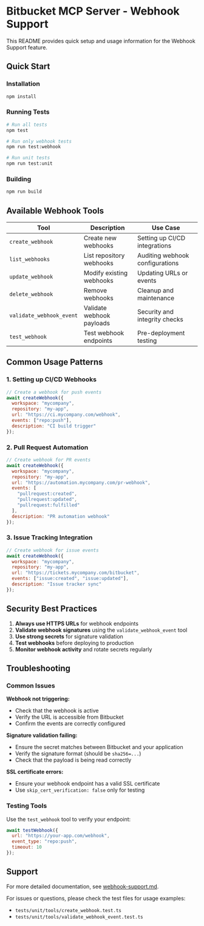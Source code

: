 # Bitbucket MCP Server - Webhook Support

This README provides quick setup and usage information for the Webhook Support feature.

## Quick Start

### Installation

```bash
npm install
```

### Running Tests

```bash
# Run all tests
npm test

# Run only webhook tests
npm run test:webhook

# Run unit tests
npm run test:unit
```

### Building

```bash
npm run build
```

## Available Webhook Tools

| Tool | Description | Use Case |
|------|-------------|----------|
| `create_webhook` | Create new webhooks | Setting up CI/CD integrations |
| `list_webhooks` | List repository webhooks | Auditing webhook configurations |
| `update_webhook` | Modify existing webhooks | Updating URLs or events |
| `delete_webhook` | Remove webhooks | Cleanup and maintenance |
| `validate_webhook_event` | Validate webhook payloads | Security and integrity checks |
| `test_webhook` | Test webhook endpoints | Pre-deployment testing |

## Common Usage Patterns

### 1. Setting up CI/CD Webhooks

```javascript
// Create a webhook for push events
await createWebhook({
  workspace: "mycompany",
  repository: "my-app",
  url: "https://ci.mycompany.com/webhook",
  events: ["repo:push"],
  description: "CI build trigger"
});
```

### 2. Pull Request Automation

```javascript
// Create webhook for PR events
await createWebhook({
  workspace: "mycompany", 
  repository: "my-app",
  url: "https://automation.mycompany.com/pr-webhook",
  events: [
    "pullrequest:created",
    "pullrequest:updated", 
    "pullrequest:fulfilled"
  ],
  description: "PR automation webhook"
});
```

### 3. Issue Tracking Integration

```javascript
// Create webhook for issue events
await createWebhook({
  workspace: "mycompany",
  repository: "my-app", 
  url: "https://tickets.mycompany.com/bitbucket",
  events: ["issue:created", "issue:updated"],
  description: "Issue tracker sync"
});
```

## Security Best Practices

1. **Always use HTTPS URLs** for webhook endpoints
2. **Validate webhook signatures** using the `validate_webhook_event` tool
3. **Use strong secrets** for signature validation
4. **Test webhooks** before deploying to production
5. **Monitor webhook activity** and rotate secrets regularly

## Troubleshooting

### Common Issues

**Webhook not triggering:**
- Check that the webhook is active
- Verify the URL is accessible from Bitbucket
- Confirm the events are correctly configured

**Signature validation failing:**
- Ensure the secret matches between Bitbucket and your application
- Verify the signature format (should be `sha256=...`)
- Check that the payload is being read correctly

**SSL certificate errors:**
- Ensure your webhook endpoint has a valid SSL certificate
- Use `skip_cert_verification: false` only for testing

### Testing Tools

Use the `test_webhook` tool to verify your endpoint:

```javascript
await testWebhook({
  url: "https://your-app.com/webhook",
  event_type: "repo:push",
  timeout: 10
});
```

## Support

For more detailed documentation, see [webhook-support.md](./webhook-support.md).

For issues or questions, please check the test files for usage examples:
- `tests/unit/tools/create_webhook.test.ts`
- `tests/unit/tools/validate_webhook_event.test.ts`